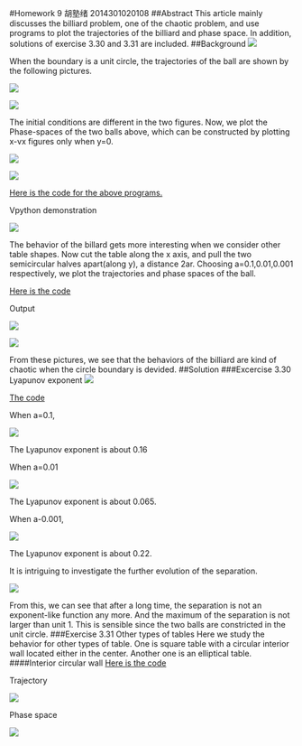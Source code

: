 #Homework 9 胡塾绪 2014301020108
##Abstract
This article mainly discusses the billiard problem, one of the chaotic problem, and use programs to plot the trajectories of the billiard and phase space. In addition, solutions of exercise 3.30 and 3.31 are included.
##Background
![](https://github.com/earthhero2016/compuational_physics_N2014301020108/blob/master/Ex-9/2016-11-17_150518.png)

When the boundary is a unit circle, the trajectories of the ball are shown by the following pictures.

![](https://github.com/earthhero2016/compuational_physics_N2014301020108/blob/master/Ex-9/circle2.png)

![](https://github.com/earthhero2016/compuational_physics_N2014301020108/blob/master/Ex-9/circle3.png)

The initial conditions are different in the two figures. Now, we plot the Phase-spaces of the two balls above, which can be constructed by plotting x-vx figures only when y=0.

![](https://github.com/earthhero2016/compuational_physics_N2014301020108/blob/master/Ex-9/circle2phase.png)

![](https://github.com/earthhero2016/compuational_physics_N2014301020108/blob/master/Ex-9/circle3phase.png)

[Here is the code for the above programs.](https://github.com/earthhero2016/compuational_physics_N2014301020108/blob/master/Ex-9/3.30.py)

Vpython demonstration

![](https://github.com/earthhero2016/compuational_physics_N2014301020108/blob/master/Ex-9/GIF.gif)

The behavior of the billard gets more interesting when we consider other table shapes. Now cut the table along the x axis, and pull the two semicircular halves apart(along y), a distance 2ar. Choosing a=0.1,0.01,0.001 respectively, we plot the trajectories and phase spaces of the ball.

[Here is the code](https://github.com/earthhero2016/compuational_physics_N2014301020108/blob/master/Ex-9/3.301.py)

Output

![](https://github.com/earthhero2016/compuational_physics_N2014301020108/blob/master/Ex-9/Stadium%20billiard.png)

![](https://github.com/earthhero2016/compuational_physics_N2014301020108/blob/master/Ex-9/Phase%20space.png)

From these pictures, we see that the behaviors of the billiard are kind of chaotic when the circle boundary is devided.
##Solution
###Excercise 3.30 Lyapunov exponent
![](https://github.com/earthhero2016/compuational_physics_N2014301020108/blob/master/Ex-9/2016-11-17_155302.png)

[The code](https://github.com/earthhero2016/compuational_physics_N2014301020108/blob/master/Ex-9/separation.py)

When a=0.1, 

![](https://github.com/earthhero2016/compuational_physics_N2014301020108/blob/master/Ex-9/Separation%200.16.png)

The Lyapunov exponent is about 0.16

When a=0.01

![](https://github.com/earthhero2016/compuational_physics_N2014301020108/blob/master/Ex-9/Separation%200.065.png)

The Lyapunov exponent is about 0.065.

When a-0.001,

![](https://github.com/earthhero2016/compuational_physics_N2014301020108/blob/master/Ex-9/Separation%200.22.png)

The Lyapunov exponent is about 0.22.

It is intriguing to investigate the further evolution of the separation. 

![](https://github.com/earthhero2016/compuational_physics_N2014301020108/blob/master/Ex-9/separation%20long%20time.png)

From this, we can see that after a long time, the separation is not an exponent-like function any more. And the maximum of the separation is not larger than unit 1. This is sensible since the two balls are constricted in the unit circle.
###Exercise 3.31 Other types of tables
Here we study the behavior for other types of table. One is square table with a circular interior wall located either in the center. Another one is an elliptical table.
####Interior circular wall
[Here is the code](https://github.com/earthhero2016/compuational_physics_N2014301020108/blob/master/Ex-9/inner.py)

Trajectory 

![](https://github.com/earthhero2016/compuational_physics_N2014301020108/blob/master/Ex-9/inner%20circle.png)

Phase space

![](https://github.com/earthhero2016/compuational_physics_N2014301020108/blob/master/Ex-9/inner%20circle%20phase.png)


